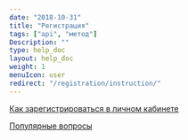 ```yaml
---
date: "2018-10-31"
title: "Регистрация"
tags: ["api", "метод"]
Description: ""
type: help_doc
layout: help_doc
weight: 1
menuIcon: user
redirect: "/registration/instruction/"
---
```


[Как зарегистрироваться в личном кабинете](/registration/instruction/)

[Популярные вопросы](/registration/questions/)
